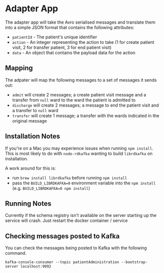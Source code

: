 # Adapter App
The adapter app will take the Avro serialised messages and translate them into
a simple JSON format that contains the following attributes:
- `patientId` - The patient's unique identifier
- `action` - An integer representing the action to take (1 for create patient visit, 2 for transfer patient, 3 for end patient visit)
- `data` - An object that contains the payload data for the action

## Mapping
The adpater will map the following messages to a set of messages it sends out:
- `admit` will create 2 messages; a create patient visit message and a transfer from `null` ward to the ward the patient is admitted to
- `discharge` will create 2 messages; a message to end the patient visit and a transfer to `null` ward
- `transfer` will create 1 message; a transfer with the wards indicated in the original message

## Installation Notes
If you're on a Mac you may experience issues when running `npm install`. This is
most likely to do with `node-rdkafka` wanting to build `librdkafka` on installation.

A work around for this is:
- run `brew install librdkafka` before running `npm install`
- pass the `BUILD_LIBRDKAFKA=0` environment variable into the `npm install` (e.g. `BUILD_LIBRDKAFKA=0 npm install`)

## Running Notes
Currently if the schema registry isn't available on the server starting up the service will crash. Just restart the docker container / service

## Checking messages posted to Kafka
You can check the messages being posted to Kafka with the following command.
```
kafka-console-consumer --topic patientAdministration --bootstrap-server localhost:9092
```
